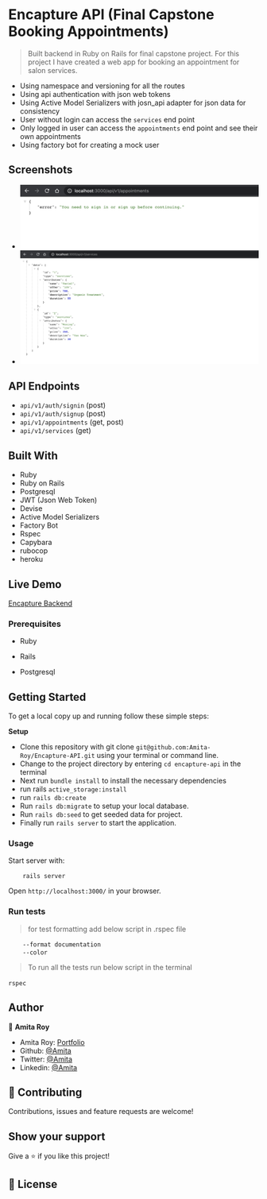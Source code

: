 # Encapture API (Final Capstone Booking Appointments)

> Built backend in Ruby on Rails for final capstone project. For this project I have created a web app for booking an appointment for salon services.

- Using namespace and versioning for all the routes
- Using api authentication with json web tokens
- Using Active Model Serializers with josn_api adapter for json data for consistency
- User without login can access the `services` end point
- Only logged in user can access the `appointments` end point and see their own appointments
- Using factory bot for creating a mock user

## Screenshots

- ![Appointments Endpoint](./screenshots/appointments-endpoint.png)
- ![Services Endpoint](./screenshots/services-endpoint.png)

## API Endpoints

- `api/v1/auth/signin` (post)
- `api/v1/auth/signup` (post)
- `api/v1/appointments` (get, post)
- `api/v1/services` (get)

## Built With

- Ruby
- Ruby on Rails
- Postgresql
- JWT (Json Web Token)
- Devise
- Active Model Serializers
- Factory Bot
- Rspec
- Capybara
- rubocop
- heroku

## Live Demo

[Encapture Backend]()

### Prerequisites

- Ruby

- Rails

- Postgresql

## Getting Started

To get a local copy up and running follow these simple steps:

**Setup**

- Clone this repository with git clone `git@github.com:Amita-Roy/Encapture-API.git` using your terminal or command line.<br>
- Change to the project directory by entering `cd encapture-api` in the terminal<br>
- Next run `bundle install` to install the necessary dependencies<br>
- run rails `active_storage:install`
- run `rails db:create`
- Run `rails db:migrate` to setup your local database.<br>
- Run `rails db:seed` to get seeded data for project.<br>
- Finally run `rails server` to start the application.<br>

### Usage

Start server with:

```
    rails server
```

Open `http://localhost:3000/` in your browser.

### Run tests

> for test formatting add below script in .rspec file

```
    --format documentation
    --color
```

> To run all the tests run below script in the terminal

`rspec`

## Author

👤 **Amita Roy**

- Amita Roy: [Portfolio](https://amitaroy.com/)
- Github: [@Amita](https://github.com/Amita-Roy)
- Twitter: [@Amita](https://twitter.com/AmitaRoy14)
- Linkedin: [@Amita](https://www.linkedin.com/in/amita-roy/)

## 🤝 Contributing

Contributions, issues and feature requests are welcome!

## Show your support

Give a ⭐️ if you like this project!

## 📝 License
